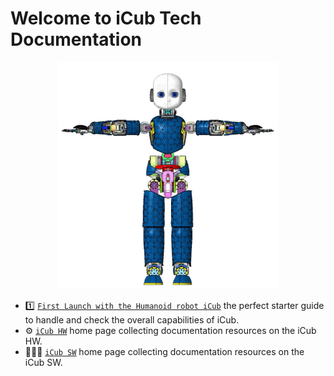 # Welcome to iCub Tech Documentation

<p align="center">
  <img src="./assets/icub-rotate.gif" width="70%" height="70%" alt="iCub" />
</p>

- 1️⃣ [`First Launch with the Humanoid robot iCub`](./icub_starter_kits/first_steps.md) the perfect starter guide to handle and check the overall capabilities of iCub.
- ⚙ [`iCub HW`](icub_hw.md) home page collecting documentation resources on the iCub HW. 
- 👨🏻‍💻 [`iCub SW`](icub_sw.md) home page collecting documentation resources on the iCub SW. 

